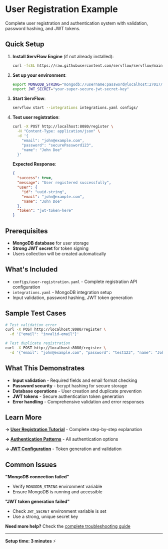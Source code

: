 # User Registration Example

Complete user registration and authentication system with validation, password hashing, and JWT tokens.

## Quick Setup

1. **Install ServFlow Engine** (if not already installed):
   ```bash
   curl -fsSL https://raw.githubusercontent.com/servflow/servflow/main/install.sh | bash
   ```

2. **Set up your environment**:
   ```bash
   export MONGODB_STRING="mongodb://username:password@localhost:27017/yourdb"
   export JWT_SECRET="your-super-secure-jwt-secret-key"
   ```

3. **Start ServFlow**:
   ```bash
   servflow start --integrations integrations.yaml configs/
   ```

4. **Test user registration**:
   ```bash
   curl -X POST http://localhost:8080/register \
     -H "Content-Type: application/json" \
     -d '{
       "email": "john@example.com",
       "password": "securePassword123",
       "name": "John Doe"
     }'
   ```

   **Expected Response**:
   ```json
   {
     "success": true,
     "message": "User registered successfully",
     "user": {
       "id": "uuid-string",
       "email": "john@example.com", 
       "name": "John Doe"
     },
     "token": "jwt-token-here"
   }
   ```

## Prerequisites

- **MongoDB database** for user storage
- **Strong JWT secret** for token signing
- Users collection will be created automatically

## What's Included

- `configs/user-registration.yaml` - Complete registration API configuration
- `integrations.yaml` - MongoDB integration setup
- Input validation, password hashing, JWT token generation

## Sample Test Cases

```bash
# Test validation error
curl -X POST http://localhost:8080/register \
  -d '{"email": "invalid-email"}'

# Test duplicate registration
curl -X POST http://localhost:8080/register \
  -d '{"email": "john@example.com", "password": "test123", "name": "John"}'
```

## What This Demonstrates

- **Input validation** - Required fields and email format checking
- **Password security** - bcrypt hashing for secure storage
- **Database operations** - User creation and duplicate prevention
- **JWT tokens** - Secure authentication token generation
- **Error handling** - Comprehensive validation and error responses

## Learn More

**→ [User Registration Tutorial](https://docs.servflow.io/getting-started/user-registration-api)** - Complete step-by-step explanation

**→ [Authentication Patterns](https://docs.servflow.io/concepts/actions#authenticate)** - All authentication options

**→ [JWT Configuration](https://docs.servflow.io/concepts/actions#jwt)** - Token generation and validation

## Common Issues

**"MongoDB connection failed"**
- Verify `MONGODB_STRING` environment variable
- Ensure MongoDB is running and accessible

**"JWT token generation failed"**
- Check `JWT_SECRET` environment variable is set
- Use a strong, unique secret key

**Need more help?** Check the [complete troubleshooting guide](https://docs.servflow.io/reference/troubleshooting)

---

**Setup time: 3 minutes** ⚡